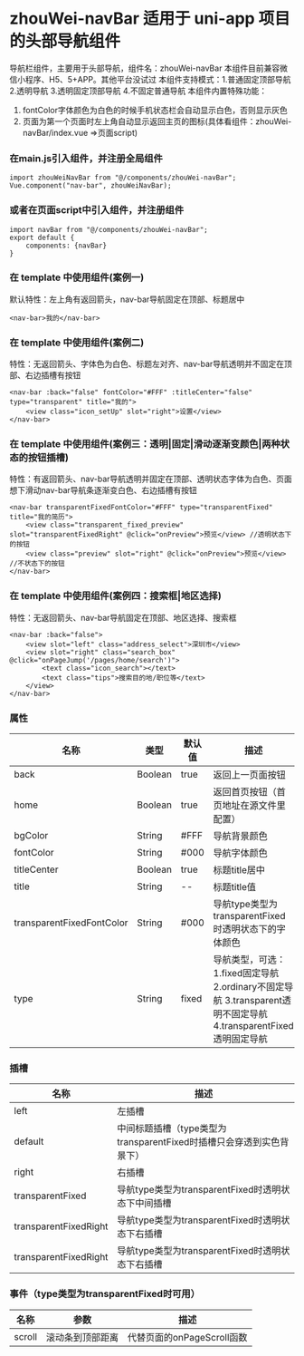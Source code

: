 # zhouWei-navBar 适用于 uni-app 项目的头部导航组件
导航栏组件，主要用于头部导航，组件名：zhouWei-navBar
本组件目前兼容微信小程序、H5、5+APP。其他平台没试过
本组件支持模式：1.普通固定顶部导航  2.透明导航  3.透明固定顶部导航 4.不固定普通导航
本组件内置特殊功能：
1. fontColor字体颜色为白色的时候手机状态栏会自动显示白色，否则显示灰色
2. 页面为第一个页面时左上角自动显示返回主页的图标(具体看组件：zhouWei-navBar/index.vue =>页面script)

### 在main.js引入组件，并注册全局组件
```
import zhouWeiNavBar from "@/components/zhouWei-navBar";
Vue.component("nav-bar", zhouWeiNavBar);
```

### 或者在页面script中引入组件，并注册组件
```
import navBar from "@/components/zhouWei-navBar";
export default {
    components: {navBar}
}
```

### 在 template 中使用组件(案例一)
默认特性：左上角有返回箭头，nav-bar导航固定在顶部、标题居中
```
<nav-bar>我的</nav-bar>
```

### 在 template 中使用组件(案例二)
特性：无返回箭头、字体色为白色、标题左对齐、nav-bar导航透明并不固定在顶部、右边插槽有按钮
```
<nav-bar :back="false" fontColor="#FFF" :titleCenter="false" type="transparent" title="我的">
	<view class="icon_setUp" slot="right">设置</view>
</nav-bar>
```

### 在 template 中使用组件(案例三：透明|固定|滑动逐渐变颜色|两种状态的按钮插槽)
特性：有返回箭头、nav-bar导航透明并固定在顶部、透明状态字体为白色、页面想下滑动nav-bar导航条逐渐变白色、右边插槽有按钮
```
<nav-bar transparentFixedFontColor="#FFF" type="transparentFixed" title="我的简历">
	<view class="transparent_fixed_preview" slot="transparentFixedRight" @click="onPreview">预览</view> //透明状态下的按钮
	<view class="preview" slot="right" @click="onPreview">预览</view> //不状态下的按钮
</nav-bar>
```

### 在 template 中使用组件(案例四：搜索框|地区选择)
特性：无返回箭头、nav-bar导航固定在顶部、地区选择、搜索框
```
<nav-bar :back="false">
	<view slot="left" class="address_select">深圳市</view>
	<view slot="right" class="search_box" @click="onPageJump('/pages/home/search')">
		<text class="icon_search"></text>
		<text class="tips">搜索目的地/职位等</text>
	</view>
</nav-bar>
```

### 属性
| 名称                        | 类型          | 默认值          | 描述                                               |
| ----------------------------|--------------- | ------------- | ---------------------------------------------------|
| back                        | Boolean        | true          | 返回上一页面按钮                                    |
| home                        | Boolean        | true          | 返回首页按钮（首页地址在源文件里配置）                |
| bgColor                     | String         | #FFF          | 导航背景颜色                                        |
| fontColor                   | String         | #000          | 导航字体颜色                                        |
| titleCenter                 | Boolean        | true          | 标题title居中                                       |
| title                       | String         | --            | 标题title值                                         |
| transparentFixedFontColor   | String         | #000          | 导航type类型为transparentFixed时透明状态下的字体颜色  |
| type                        | String         | fixed         | 导航类型，可选：1.fixed固定导航 2.ordinary不固定导航 3.transparent透明不固定导航 4.transparentFixed透明固定导航|

### 插槽
| 名称                  | 描述                                                               |
| ----------------------|-------------------------------------------------------------------|   
| left                  | 左插槽                                                             |
| default               | 中间标题插槽（type类型为transparentFixed时插槽只会穿透到实色背景下）   |
| right                 | 右插槽                                                             |
| transparentFixed  | 导航type类型为transparentFixed时透明状态下中间插槽                       |
| transparentFixedRight | 导航type类型为transparentFixed时透明状态下右插槽                     |
| transparentFixedRight | 导航type类型为transparentFixed时透明状态下右插槽                     |

### 事件（type类型为transparentFixed时可用）
| 名称             | 参数              | 描述                      |
| -----------------|------------------| --------------------------|
| scroll           | 滚动条到顶部距离  | 代替页面的onPageScroll函数 |
